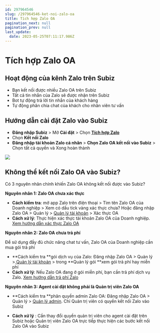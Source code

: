 ```yaml
---
id: 297964546
slug: /297964546-ket-noi-zalo-oa
title: Tích hợp Zalo OA
pagination_next: null
pagination_prev: null
last_update:
  date: 2023-05-25T07:11:17.986Z
---
```


# Tích hợp Zalo OA 



## Hoạt động của kênh Zalo trên Subiz




- Bạn kết nối được nhiều Zalo OA trên Subiz
- Tất cả tin nhắn của Zalo sẽ được nhận trên Subiz
- Bot tự động trả lời tin nhắn của khách hàng
- Tự động phân chia chat của khách cho nhân viên tư vấn


## Hướng dẫn cài đặt Zalo vào Subiz




- **Đăng nhập Subiz** > Mở **Cài đặt** > Chọn **[Tích hợp Zalo](https://app.subiz.com.vn/settings/zalo)**
- Chọn **Kết nối Zalo**
- **Đăng nhập tài khoản Zalo cá nhân** > **Chọn Zalo OA kết nối vào Subiz** > Chọn tất cả quyền và Xong hoàn thành




![](https://vcdn.subiz-cdn.com/file/firsfrxqxugzrbjbnwcu_acpxkgumifuoofoosble)



## Không thể kết nối Zalo OA vào Subiz?




Có 3 nguyên nhân chính khiến Zalo OA không kết nối được vào Subiz?



**Nguyên nhân 1: Zalo OA chưa xác thực**



- **Cách kiểm tra**: mở app Zalo trên điện thoại > Tìm tên Zalo OA của Doanh nghiệp > Xem có dấu tick vàng xác thực chưa? Hoặc đăng nhập Zalo OA > Quản lý > [Quản lý tài khoản](https://oa.zalo.me/manage/account) > Xác thực OA
- **Cách xử lý**: Thực hiện xác thực tài khoản Zalo OA của Doanh nghiệp. [Xem hướng dẫn xác thực Zalo OA](https://oa.zalo.me/home/resources/guides/huong-dan-xac-thuc-tai-khoan-official-account-cho-doanh-nghiep_70)





**Nguyên nhân 2: Zalo OA chưa trả phí**



Để sử dụng đầy đủ chức năng chat tư vấn, Zalo OA của Doanh nghiệp cần mua gói trả phí



- **Cách kiểm tra **gói dịch vụ của Zalo: Đăng nhập Zalo OA > Quản lý >[ Quản lý tài khoản](https://oa.zalo.me/manage/account) > trong **Quản lý gói **xem gói trả phí hay miễn phí
- **Cách xử lý**: Nếu Zalo OA đang ở gói miễn phí, bạn cần trả phí dịch vụ Zalo. [Xem hướng dẫn trả phí Zalo](https://oa.zalo.me/home/resources/policy/-trien-khai-goi-dich-vu-tra-phi-voi-zalo-oa-doanh-nghiep_4326077009372661188)



**Nguyên nhân 3: Agent cài đặt không phải là Quản trị viên Zalo OA**



- **Cách kiểm tra **phân quyền admin Zalo OA: Đăng nhập Zalo OA > Quản lý > [Quản lý admin](https://oa.zalo.me/manage/mnadmin). Chỉ Quản trị viên có quyền kết nối Zalo vào Subiz

- **Cách xử lý** : Cần thay đổi quyền quản trị viên cho agent cài đặt trên Subiz hoặc Quản trị viên Zalo OA trực tiếp thực hiện các bước kết nối Zalo OA vào Subiz